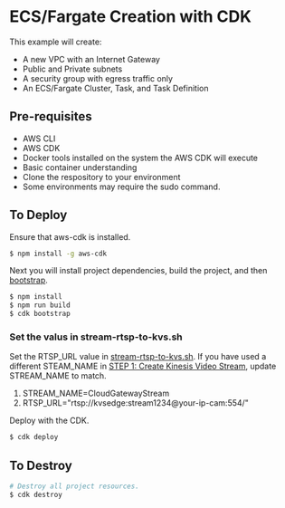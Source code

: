 # ECS/Fargate Creation with CDK

This example will create:

- A new VPC with an Internet Gateway
- Public and Private subnets
- A security group with egress traffic only
- An ECS/Fargate Cluster, Task, and Task Definition

## Pre-requisites
- AWS CLI
- AWS CDK
- Docker tools installed on the system the AWS CDK will execute
- Basic container understanding
- Clone the respository to your environment
- Some environments may require the sudo command.

## To Deploy

Ensure that aws-cdk is installed.

```bash
$ npm install -g aws-cdk
```

Next you will install project dependencies, build the project, and then [bootstrap](https://docs.aws.amazon.com/cdk/latest/guide/bootstrapping.html).

```bash
$ npm install
$ npm run build
$ cdk bootstrap
```
### Set the valus in stream-rtsp-to-kvs.sh
Set the RTSP_URL value in <a href="https://github.com/aws-samples/cloud-gateway-for-amazon-kinesis-video-streams/blob/main/ec2-cdk-app/src/stream-rtsp-to-kvs.sh">stream-rtsp-to-kvs.sh</a>.  If you have used a different STEAM_NAME in <a href="https://github.com/aws-samples/cloud-gateway-for-amazon-kinesis-video-streams/blob/main/README.md#step-1-create-a-kinesis-video-stream">STEP 1: Create Kinesis Video Stream</a>, update STREAM_NAME to match.
1. STREAM_NAME=CloudGatewayStream
2. RTSP_URL="rtsp://kvsedge:stream1234@your-ip-cam:554/"

Deploy with the CDK.

```bash
$ cdk deploy 
```

## To Destroy

```bash
# Destroy all project resources.
$ cdk destroy
```
